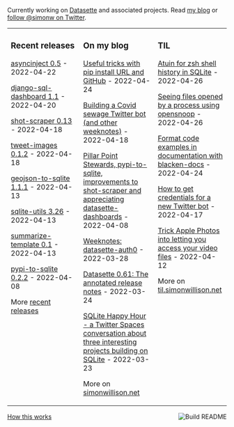 Currently working on [Datasette](https://datasette.io/) and associated projects. Read [my blog](https://simonwillison.net/) or [follow @simonw on Twitter](https://twitter.com/simonw).

<table><tr><td valign="top" width="33%">

### Recent releases
<!-- recent_releases starts -->
[asyncinject 0.5](https://github.com/simonw/asyncinject/releases/tag/0.5) - 2022-04-22

[django-sql-dashboard 1.1](https://github.com/simonw/django-sql-dashboard/releases/tag/1.1) - 2022-04-20

[shot-scraper 0.13](https://github.com/simonw/shot-scraper/releases/tag/0.13) - 2022-04-18

[tweet-images 0.1.2](https://github.com/simonw/tweet-images/releases/tag/0.1.2) - 2022-04-18

[geojson-to-sqlite 1.1.1](https://github.com/simonw/geojson-to-sqlite/releases/tag/1.1.1) - 2022-04-13

[sqlite-utils 3.26](https://github.com/simonw/sqlite-utils/releases/tag/3.26) - 2022-04-13

[summarize-template 0.1](https://github.com/simonw/summarize-template/releases/tag/0.1) - 2022-04-13

[pypi-to-sqlite 0.2.2](https://github.com/simonw/pypi-to-sqlite/releases/tag/0.2.2) - 2022-04-08
<!-- recent_releases ends -->
More [recent releases](https://github.com/simonw/simonw/blob/main/releases.md)
</td><td valign="top" width="34%">

### On my blog
<!-- blog starts -->
[Useful tricks with pip install URL and GitHub](http://simonwillison.net/2022/Apr/24/pip-install-github/) - 2022-04-24

[Building a Covid sewage Twitter bot (and other weeknotes)](http://simonwillison.net/2022/Apr/18/covid-sewage/) - 2022-04-18

[Pillar Point Stewards, pypi-to-sqlite, improvements to shot-scraper and appreciating datasette-dashboards](http://simonwillison.net/2022/Apr/8/weeknotes/) - 2022-04-08

[Weeknotes: datasette-auth0](http://simonwillison.net/2022/Mar/28/datasette-auth0/) - 2022-03-28

[Datasette 0.61: The annotated release notes](http://simonwillison.net/2022/Mar/24/datasette-061/) - 2022-03-24

[SQLite Happy Hour - a Twitter Spaces conversation about three interesting projects building on SQLite](http://simonwillison.net/2022/Mar/23/sqlite-happy-hour/) - 2022-03-23
<!-- blog ends -->
More on [simonwillison.net](https://simonwillison.net/)
</td><td valign="top" width="33%">

### TIL
<!-- tils starts -->
[Atuin for zsh shell history in SQLite](https://til.simonwillison.net/macos/atuin) - 2022-04-26

[Seeing files opened by a process using opensnoop](https://til.simonwillison.net/macos/open-files-with-opensnoop) - 2022-04-26

[Format code examples in documentation with blacken-docs](https://til.simonwillison.net/sphinx/blacken-docs) - 2022-04-24

[How to get credentials for a new Twitter bot](https://til.simonwillison.net/twitter/credentials-twitter-bot) - 2022-04-17

[Trick Apple Photos into letting you access your video files](https://til.simonwillison.net/macos/apple-photos-large-files) - 2022-04-12
<!-- tils ends -->
More on [til.simonwillison.net](https://til.simonwillison.net/)
</td></tr></table>

<a href="https://github.com/simonw/simonw/actions"><img src="https://github.com/simonw/simonw/workflows/Build%20README/badge.svg" align="right" alt="Build README"></a> <a href="https://simonwillison.net/2020/Jul/10/self-updating-profile-readme/">How this works</a>

